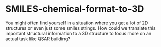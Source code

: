 # SMILES-chemical-format-to-3D
You might often find yourself in a situation where you get a lot of 2D structures or even just some smiles strings.  How could we translate this important structural information to a 3D structure to focus more on an actual task like QSAR building?
